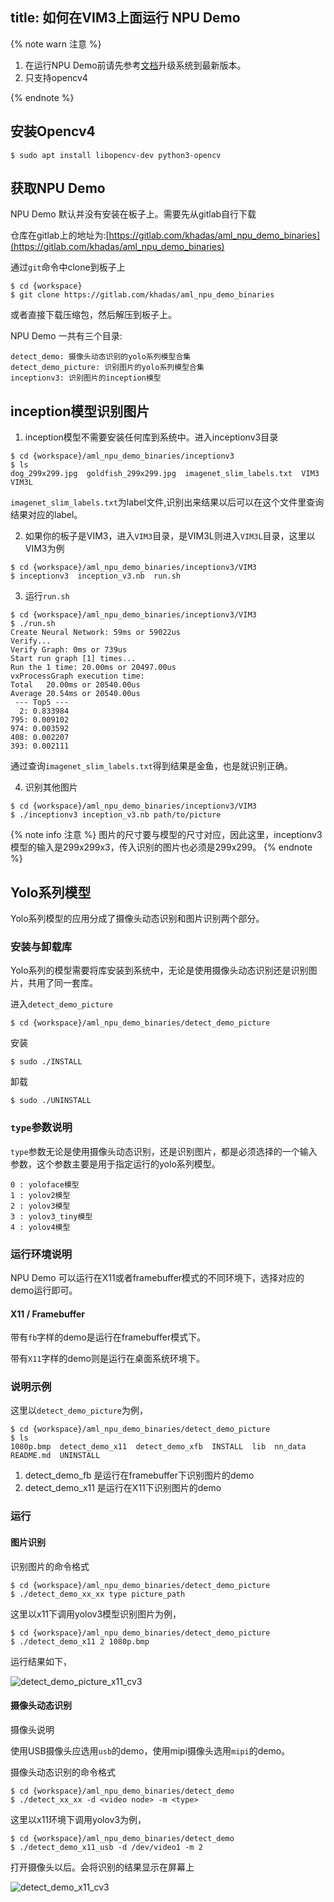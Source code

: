 title: 如何在VIM3上面运行 NPU Demo
---

{% note warn 注意 %}

1. 在运行NPU Demo前请先参考[文档](/zh-cn/vim3/UpgradeSystem.html)升级系统到最新版本。
2. 只支持opencv4

{% endnote %}

## 安装Opencv4

```shell
$ sudo apt install libopencv-dev python3-opencv
```


## 获取NPU Demo

NPU Demo 默认并没有安装在板子上。需要先从gitlab自行下载

仓库在gitlab上的地址为:[https://gitlab.com/khadas/aml_npu_demo_binaries](https://gitlab.com/khadas/aml_npu_demo_binaries)

通过`git`命令中clone到板子上

```shell
$ cd {workspace}
$ git clone https://gitlab.com/khadas/aml_npu_demo_binaries
```

或者直接下载压缩包，然后解压到板子上。


NPU Demo 一共有三个目录:

```
detect_demo: 摄像头动态识别的yolo系列模型合集
detect_demo_picture: 识别图片的yolo系列模型合集
inceptionv3: 识别图片的inception模型
```

## inception模型识别图片

1. inception模型不需要安装任何库到系统中。进入inceptionv3目录

```shell
$ cd {workspace}/aml_npu_demo_binaries/inceptionv3
$ ls
dog_299x299.jpg  goldfish_299x299.jpg  imagenet_slim_labels.txt  VIM3  VIM3L
```

`imagenet_slim_labels.txt`为label文件,识别出来结果以后可以在这个文件里查询结果对应的label。

2. 如果你的板子是VIM3，进入`VIM3`目录，是VIM3L则进入`VIM3L`目录，这里以VIM3为例

```shell
$ cd {workspace}/aml_npu_demo_binaries/inceptionv3/VIM3
$ inceptionv3  inception_v3.nb  run.sh
```

3. 运行`run.sh`

```shell
$ cd {workspace}/aml_npu_demo_binaries/inceptionv3/VIM3
$ ./run.sh
Create Neural Network: 59ms or 59022us
Verify...
Verify Graph: 0ms or 739us
Start run graph [1] times...
Run the 1 time: 20.00ms or 20497.00us
vxProcessGraph execution time:
Total   20.00ms or 20540.00us
Average 20.54ms or 20540.00us
 --- Top5 ---
  2: 0.833984
795: 0.009102
974: 0.003592
408: 0.002207
393: 0.002111
```

通过查询`imagenet_slim_labels.txt`得到结果是金鱼，也是就识别正确。


4. 识别其他图片

```shell
$ cd {workspace}/aml_npu_demo_binaries/inceptionv3/VIM3
$ ./inceptionv3 inception_v3.nb path/to/picture
```

{% note info 注意 %}
图片的尺寸要与模型的尺寸对应，因此这里，inceptionv3模型的输入是299x299x3，传入识别的图片也必须是299x299。
{% endnote %}

## Yolo系列模型

Yolo系列模型的应用分成了摄像头动态识别和图片识别两个部分。

### 安装与卸载库

Yolo系列的模型需要将库安装到系统中，无论是使用摄像头动态识别还是识别图片，共用了同一套库。

进入`detect_demo_picture`

```shell
$ cd {workspace}/aml_npu_demo_binaries/detect_demo_picture
```

安装

```shell
$ sudo ./INSTALL
```

卸载

```shell
$ sudo ./UNINSTALL
```

### `type`参数说明

`type`参数无论是使用摄像头动态识别，还是识别图片，都是必须选择的一个输入参数，这个参数主要是用于指定运行的yolo系列模型。

```
0 : yoloface模型
1 : yolov2模型
2 : yolov3模型
3 : yolov3_tiny模型
4 : yolov4模型
```

### 运行环境说明

NPU Demo 可以运行在X11或者framebuffer模式的不同环境下，选择对应的demo运行即可。

#### X11 / Framebuffer

带有`fb`字样的demo是运行在framebuffer模式下。

带有`X11`字样的demo则是运行在桌面系统环境下。

### 说明示例

这里以`detect_demo_picture`为例，

```shell
$ cd {workspace}/aml_npu_demo_binaries/detect_demo_picture
$ ls 
1080p.bmp  detect_demo_x11  detect_demo_xfb  INSTALL  lib  nn_data  README.md  UNINSTALL
```

1. detect_demo_fb  是运行在framebuffer下识别图片的demo
3. detect_demo_x11 是运行在X11下识别图片的demo


### 运行

#### 图片识别

识别图片的命令格式

```shell
$ cd {workspace}/aml_npu_demo_binaries/detect_demo_picture
$ ./detect_demo_xx_xx type picture_path
```

这里以x11下调用yolov3模型识别图片为例，

```shell
$ cd {workspace}/aml_npu_demo_binaries/detect_demo_picture
$ ./detect_demo_x11 2 1080p.bmp
```

运行结果如下，

![detect_demo_picture_x11_cv3](/images/vim3/detect_demo_picture_x11_cv3.png)

#### 摄像头动态识别

摄像头说明

使用USB摄像头应选用`usb`的demo，使用mipi摄像头选用`mipi`的demo。

摄像头动态识别的命令格式

```shell
$ cd {workspace}/aml_npu_demo_binaries/detect_demo
$ ./detect_xx_xx -d <video node> -m <type>
```

这里以x11环境下调用yolov3为例，

```shell
$ cd {workspace}/aml_npu_demo_binaries/detect_demo
$ ./detect_demo_x11_usb -d /dev/video1 -m 2
```

打开摄像头以后。会将识别的结果显示在屏幕上

![detect_demo_x11_cv3](/images/vim3/detect_demo_x11_cv3.png)


